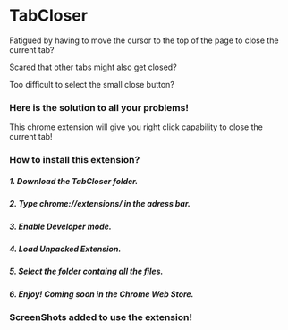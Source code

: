 # TabCloser
Fatigued by having to move the cursor to the top of the page to close the current tab?

Scared that other tabs might also get closed?

Too difficult to select the small close button? 

### Here is the solution to all your problems!
This chrome extension will give you right click capability to close the current tab!

### How to install this extension?
##### 1. Download the TabCloser folder.
##### 2. Type chrome://extensions/ in the adress bar.
##### 3. Enable Developer mode.
##### 4. Load Unpacked Extension.
##### 5. Select the folder containg all the files.
##### 6. Enjoy! Coming soon in the Chrome Web Store.

### ScreenShots added to use the extension!
